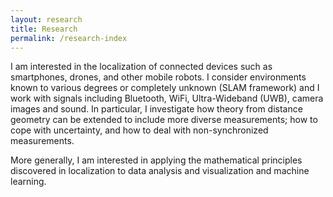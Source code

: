 ```yaml
---
layout: research
title: Research
permalink: /research-index
---
```


I am interested in the localization of connected devices such as smartphones, drones, and other mobile robots. I consider environments known to various degrees or completely unknown (SLAM framework) and I work with signals including Bluetooth, WiFi, Ultra-Wideband (UWB), camera images and sound. In particular, I investigate how theory from distance geometry can be extended to include more diverse measurements; how to cope with uncertainty, and how to deal with non-synchronized measurements.

More generally, I am interested in applying the mathematical principles discovered in localization to data analysis and visualization and machine learning.  
